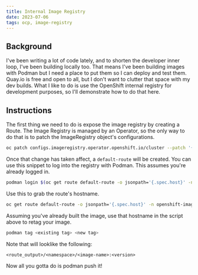 ```yaml
---
title: Internal Image Registry
date: 2023-07-06
tags: ocp, image-registry
---
```


## Background
I've been writing a lot of code lately, and to shorten the developer inner loop, I've been building locally too.  That means I've been building images with Podman but I need a place to put them so I can deploy and test them.  Quay.io is free and open to all, but I don't want to clutter that space with my dev builds.  What I like to do is use the OpenShift internal registry for development purposes, so I'll demonstrate how to do that here.


## Instructions
The first thing we need to do is expose the image registry by creating a Route.  The Image Registry is managed by an Operator, so the only way to do that is to patch the ImageRegistry object's configurations.

```bash
oc patch configs.imageregistry.operator.openshift.io/cluster --patch '{"spec":{"defaultRoute":true}}' --type=merge
```

Once that change has taken affect, a `default-route` will be created.  You can use this snippet to log into the registry with Podman.  This assumes you're already logged in.

```bash
podman login $(oc get route default-route -o jsonpath='{.spec.host}' -n openshift-image-registry) -u $(oc whoami) -p $(oc whoami -t)
```

Use this to grab the route's hostname.
```bash
oc get route default-route -o jsonpath='{.spec.host}' -n openshift-image-registry
```

Assuming you've already built the image, use that hostname in the script above to retag your image.

```bash
podman tag <existing tag> <new tag>
```

Note that <new tag> will looklike the following:
```text
<route_output>/<namespace>/<image-name>:<version>
```

Now all you gotta do is podman push it!